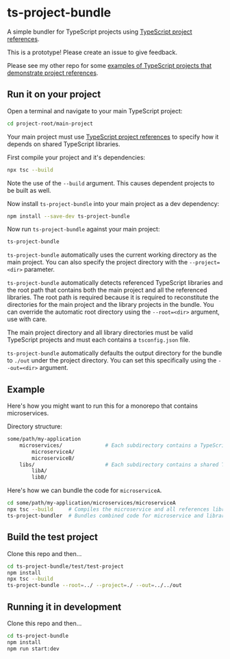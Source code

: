# ts-project-bundle

A simple bundler for TypeScript projects using [TypeScript project references](https://www.typescriptlang.org/docs/handbook/project-references.html).

This is a prototype! Please create an issue to give feedback.

Please see my other repo for some [examples of TypeScript projects that demonstrate project references](https://github.com/ashleydavis/sharing-typescript-code-libraries).

## Run it on your project

Open a terminal and navigate to your main TypeScript project:

```bash
cd project-root/main-project
```

Your main project must use [TypeScript project references](https://www.typescriptlang.org/docs/handbook/project-references.html) to specify how it depends on shared TypeScript libraries.

First compile your project and it's dependencies:

```bash
npx tsc --build
```

Note the use of the `--build` argument. This causes dependent projects to be built as well.

Now install `ts-project-bundle` into your main project as a dev dependency:

```bash
npm install --save-dev ts-project-bundle
```

Now run `ts-project-bundle` against your main project:

```bash
ts-project-bundle
```

`ts-project-bundle` automatically uses the current working directory as the main project. You can also specify the project directory with the `--project=<dir>` parameter.

`ts-project-bundle` automatically detects referenced TypeScript libraries and the root path that contains both the main project and all the referenced libraries. The root path is required because it is required to reconstitute the directories for the main project and the library projects in the bundle. You can override the automatic root directory using the `--root=<dir>` argument, use with care.

The main project directory and all library directories must be valid TypeScript projects and must each contains a `tsconfig.json` file.

`ts-project-bundle` automatically defaults the output directory for the bundle to `./out` under the project directory. You can set this specifically using the `--out=<dir>` argument.

## Example

Here's how you might want to run this for a monorepo that contains microservices.

Directory structure:

```bash
some/path/my-application
    microservices/              # Each subdirectory contains a TypeScript microservice.
        microserviceA/
        microserviceB/
    libs/                       # Each subdirectory contains a shared TypeScript library.
        libA/
        libB/
```

Here's how we can bundle the code for `microserviceA`.

```bash
cd some/path/my-application/microservices/microserviceA
npx tsc --build     # Compiles the microservice and all references libraries.
ts-project-bundler  # Bundles combined code for microservice and libraries in the .out directory.
```

## Build the test project

Clone this repo and then...

```bash
cd ts-project-bundle/test/test-project
npm install 
npx tsc --build
ts-project-bundle --root=../ --project=./ --out=../../out
```

## Running it in development

Clone this repo and then...

```bash
cd ts-project-bundle
npm install
npm run start:dev
```